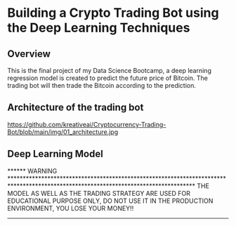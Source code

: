 # Building a Crypto Trading Bot using the Deep Learning Techniques

## Overview
This is the final project of my Data Science Bootcamp, a deep learning regression model is created to predict the future price of Bitcoin. The trading bot will then trade the Bitcoin according to the prediction.

## Architecture of the trading bot
https://github.com/kreativeai/Cryptocurrency-Trading-Bot/blob/main/img/01_architecture.jpg


## Deep Learning Model




****** WARNING ************************************************************************************************************************************
THE MODEL AS WELL AS THE TRADING STRATEGY ARE USED FOR EDUCATIONAL PURPOSE ONLY, DO NOT USE IT IN THE PRODUCTION ENVIRONMENT, YOU LOSE YOUR MONEY!!
***************************************************************************************************************************************************
